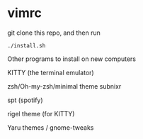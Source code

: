 # vimrc


git clone this repo, and then run

```
./install.sh
```

Other programs to install on new computers

KITTY (the terminal emulator)

zsh/Oh-my-zsh/minimal theme subnixr

spt (spotify)

rigel theme (for KITTY)

Yaru themes / gnome-tweaks
